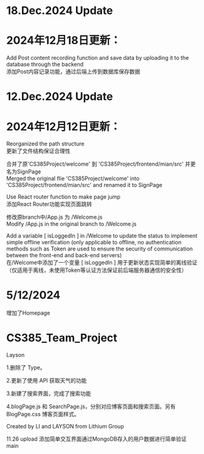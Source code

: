 # 18.Dec.2024 Update <br>
# 2024年12月18日更新：<br>

Add Post content recording function and save data by uploading it to the database through the backend<br>
添加Post内容记录功能，通过后端上传到数据库保存数据

# 12.Dec.2024 Update <br>
# 2024年12月12日更新：<br>

Reorganized the path structure <br>
更新了文件结构保证合理性<br>

合并了原'CS385Project/welcome' 到 'CS385Project/frontend/mian/src' 并更名为SignPage <br>
Merged the original flie 'CS385Project/welcome' into 'CS385Project/frontend/mian/src' and renamed it to SignPage

Use React router function to make page jump <br>
添加React Router功能实现页面跳转

修改原branch中/App.js 为 /Welcome.js <br>
Modify /App.js in the original branch to /Welcome.js

Add a variable [ isLoggedIn ] in /Welcome to update the status to implement simple offline verification (only applicable to offline, no authentication methods such as Token are used to ensure the security of communication between the front-end and back-end servers) <br>
在/Welcome中添加了一个变量 [ isLoggedIn ] 用于更新状态实现简单的离线验证（仅适用于离线，未使用Token等认证方法保证前后端服务器通信的安全性）

# 5/12/2024
增加了Homepage

# CS385_Team_Project
Layson

1.删除了 Type。

2.更新了使用 API 获取天气的功能

3.新建了搜索界面，完成了搜索功能

4.blogPage.js 和 SearchPage.js，分别对应博客页面和搜索页面。另有 BlogPage.css 博客页面样式。

Created by LI and LAYSON from Lithium Group

11.26 upload
添加简单交互界面通过MongoDB存入的用户数据进行简单验证
main
